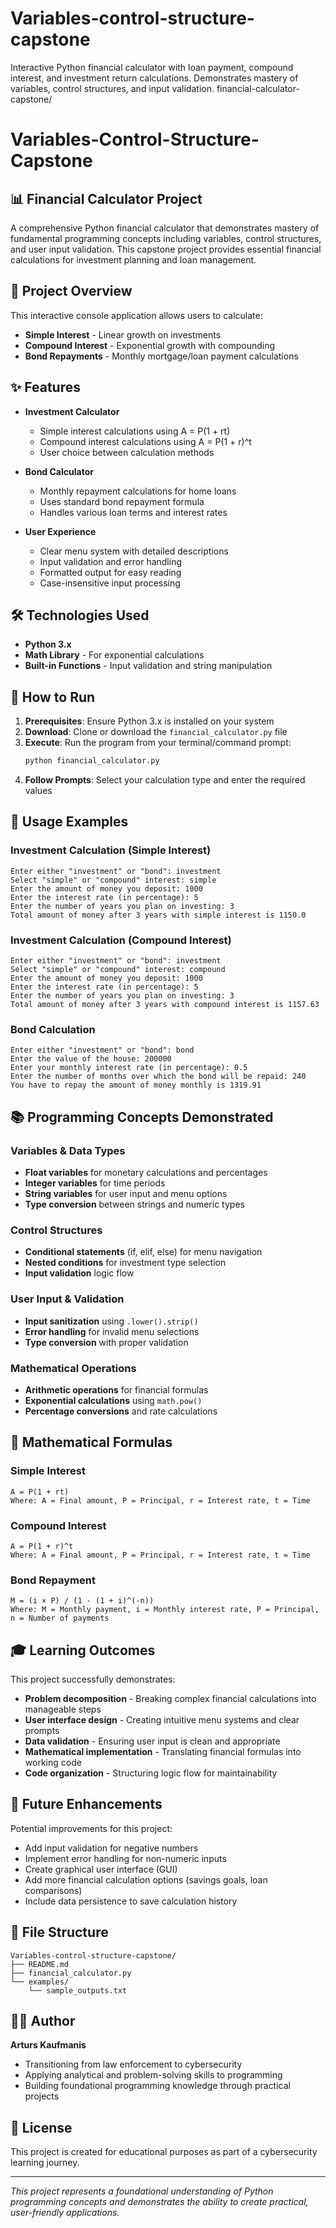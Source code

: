 # Variables-control-structure-capstone
Interactive Python financial calculator with loan payment, compound interest, and investment return calculations. Demonstrates mastery of variables, control structures, and input validation.
financial-calculator-capstone/
# Variables-Control-Structure-Capstone

## 📊 Financial Calculator Project

A comprehensive Python financial calculator that demonstrates mastery of fundamental programming concepts including variables, control structures, and user input validation. This capstone project provides essential financial calculations for investment planning and loan management.

## 🎯 Project Overview

This interactive console application allows users to calculate:
- **Simple Interest** - Linear growth on investments
- **Compound Interest** - Exponential growth with compounding
- **Bond Repayments** - Monthly mortgage/loan payment calculations

## ✨ Features

- **Investment Calculator**
  - Simple interest calculations using A = P(1 + rt)
  - Compound interest calculations using A = P(1 + r)^t
  - User choice between calculation methods

- **Bond Calculator**
  - Monthly repayment calculations for home loans
  - Uses standard bond repayment formula
  - Handles various loan terms and interest rates

- **User Experience**
  - Clear menu system with detailed descriptions
  - Input validation and error handling
  - Formatted output for easy reading
  - Case-insensitive input processing

## 🛠️ Technologies Used

- **Python 3.x**
- **Math Library** - For exponential calculations
- **Built-in Functions** - Input validation and string manipulation

## 🚀 How to Run

1. **Prerequisites**: Ensure Python 3.x is installed on your system
2. **Download**: Clone or download the `financial_calculator.py` file
3. **Execute**: Run the program from your terminal/command prompt:
   ```bash
   python financial_calculator.py
   ```
4. **Follow Prompts**: Select your calculation type and enter the required values

## 📝 Usage Examples

### Investment Calculation (Simple Interest)
```
Enter either "investment" or "bond": investment
Select "simple" or "compound" interest: simple
Enter the amount of money you deposit: 1000
Enter the interest rate (in percentage): 5
Enter the number of years you plan on investing: 3
Total amount of money after 3 years with simple interest is 1150.0
```

### Investment Calculation (Compound Interest)
```
Enter either "investment" or "bond": investment
Select "simple" or "compound" interest: compound
Enter the amount of money you deposit: 1000
Enter the interest rate (in percentage): 5
Enter the number of years you plan on investing: 3
Total amount of money after 3 years with compound interest is 1157.63
```

### Bond Calculation
```
Enter either "investment" or "bond": bond
Enter the value of the house: 200000
Enter your monthly interest rate (in percentage): 0.5
Enter the number of months over which the bond will be repaid: 240
You have to repay the amount of money monthly is 1319.91
```

## 📚 Programming Concepts Demonstrated

### Variables & Data Types
- **Float variables** for monetary calculations and percentages
- **Integer variables** for time periods
- **String variables** for user input and menu options
- **Type conversion** between strings and numeric types

### Control Structures
- **Conditional statements** (if, elif, else) for menu navigation
- **Nested conditions** for investment type selection
- **Input validation** logic flow

### User Input & Validation
- **Input sanitization** using `.lower().strip()`
- **Error handling** for invalid menu selections
- **Type conversion** with proper validation

### Mathematical Operations
- **Arithmetic operations** for financial formulas
- **Exponential calculations** using `math.pow()`
- **Percentage conversions** and rate calculations

## 🧮 Mathematical Formulas

### Simple Interest
```
A = P(1 + rt)
Where: A = Final amount, P = Principal, r = Interest rate, t = Time
```

### Compound Interest
```
A = P(1 + r)^t
Where: A = Final amount, P = Principal, r = Interest rate, t = Time
```

### Bond Repayment
```
M = (i × P) / (1 - (1 + i)^(-n))
Where: M = Monthly payment, i = Monthly interest rate, P = Principal, n = Number of payments
```

## 🎓 Learning Outcomes

This project successfully demonstrates:
- **Problem decomposition** - Breaking complex financial calculations into manageable steps
- **User interface design** - Creating intuitive menu systems and clear prompts
- **Data validation** - Ensuring user input is clean and appropriate
- **Mathematical implementation** - Translating financial formulas into working code
- **Code organization** - Structuring logic flow for maintainability

## 🔧 Future Enhancements

Potential improvements for this project:
- Add input validation for negative numbers
- Implement error handling for non-numeric inputs
- Create graphical user interface (GUI)
- Add more financial calculation options (savings goals, loan comparisons)
- Include data persistence to save calculation history

## 📄 File Structure

```
Variables-control-structure-capstone/
├── README.md
├── financial_calculator.py
└── examples/
    └── sample_outputs.txt
```

## 👨‍💻 Author

**Arturs Kaufmanis**
- Transitioning from law enforcement to cybersecurity
- Applying analytical and problem-solving skills to programming
- Building foundational programming knowledge through practical projects

## 📝 License

This project is created for educational purposes as part of a cybersecurity learning journey.

---

*This project represents a foundational understanding of Python programming concepts and demonstrates the ability to create practical, user-friendly applications.*
